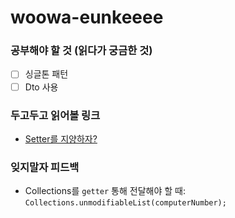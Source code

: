 # woowa-eunkeeee

### 공부해야 할 것 (읽다가 궁금한 것)
- [ ] 싱글톤 패턴
- [ ] Dto 사용

### 두고두고 읽어볼 링크
- [Setter를 지양하자?](https://velog.io/@backfox/setter-%EC%93%B0%EC%A7%80-%EB%A7%90%EB%9D%BC%EA%B3%A0%EB%A7%8C-%ED%95%98%EA%B3%A0-%EA%B0%80%EB%B2%84%EB%A6%AC%EB%A9%B4-%EC%96%B4%EB%96%A1%ED%95%B4%EC%9A%94)

### 잊지말자 피드백
- Collections를 `getter` 통해 전달해야 할 때: `Collections.unmodifiableList(computerNumber);`
